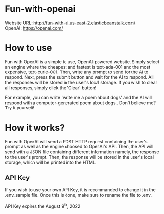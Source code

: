 # Fun-with-openai
Website URL: http://fun-with-ai.us-east-2.elasticbeanstalk.com/ <br>
OpenAI: https://openai.com/


<h1>How to use</h1>

Fun with OpenAI is a simple to use, OpenAI-powered website. Simply select an engine where the cheapest and fastest is text-ada-001 and the most expensive, text-curie-001. Then,
write any prompt to send for the AI to respond. Next, press the submit button and wait for the AI to respond. All the responses will be stored in the user's local storage.
If you wish to clear all responses, simply click the 'Clear' button!

For example, you can write 'write me a poem about dogs' and the AI will respond with a computer-generated poem about dogs.. Don't believe me? Try it yourself!

<h1>How it works?</h1>

Fun with OpenAI will send a POST HTTP request containing the user's prompt as well as the engine choosed to OpenAI's API. Then, the API will send with a JSON file
containing different information namely, the response to the user's prompt. Then, the response will be stored in the user's local storage, which will be printed into
the HTML.

<h2>API Key</h2>
If you wish to use your own API Key, it is recommanded to change it in the .env_sample file. Once this is done, make sure to rename the file to .env.
<br><br>
<span>API Key expires the August 9<sup>th</sup>, 2022</span>
